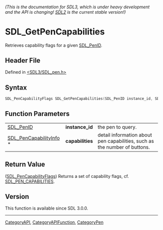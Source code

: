 ###### (This is the documentation for SDL3, which is under heavy development and the API is changing! [SDL2](https://wiki.libsdl.org/SDL2/) is the current stable version!)
# SDL_GetPenCapabilities

Retrieves capability flags for a given [SDL_PenID](SDL_PenID).

## Header File

Defined in [<SDL3/SDL_pen.h>](https://github.com/libsdl-org/SDL/blob/main/include/SDL3/SDL_pen.h)

## Syntax

```c
SDL_PenCapabilityFlags SDL_GetPenCapabilities(SDL_PenID instance_id, SDL_PenCapabilityInfo *capabilities);
```

## Function Parameters

|                                                  |                  |                                                                           |
| ------------------------------------------------ | ---------------- | ------------------------------------------------------------------------- |
| [SDL_PenID](SDL_PenID)                           | **instance_id**  | the pen to query.                                                         |
| [SDL_PenCapabilityInfo](SDL_PenCapabilityInfo) * | **capabilities** | detail information about pen capabilities, such as the number of buttons. |

## Return Value

([SDL_PenCapabilityFlags](SDL_PenCapabilityFlags)) Returns a set of
capability flags, cf. [SDL_PEN_CAPABILITIES](SDL_PEN_CAPABILITIES).

## Version

This function is available since SDL 3.0.0.

----
[CategoryAPI](CategoryAPI), [CategoryAPIFunction](CategoryAPIFunction), [CategoryPen](CategoryPen)

